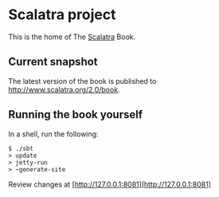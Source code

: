 # Scalatra project

This is the home of The [Scalatra](http://github.com/scalatra/scalatra/) Book.

## Current snapshot

The latest version of the book is published to http://www.scalatra.org/2.0/book.

## Running the book yourself

In a shell, run the following:

    $ ./sbt
    > update
    > jetty-run
    > ~generate-site

Review changes at [http://127.0.0.1:8081](http://127.0.0.1:8081)

